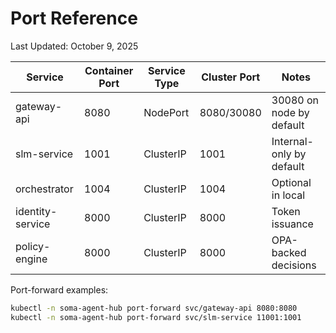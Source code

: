 # Port Reference

Last Updated: October 9, 2025

| Service          | Container Port | Service Type | Cluster Port | Notes                     |
|------------------|----------------|--------------|--------------|---------------------------|
| gateway-api      | 8080           | NodePort     | 8080/30080   | 30080 on node by default  |
| slm-service      | 1001           | ClusterIP    | 1001         | Internal-only by default  |
| orchestrator     | 1004           | ClusterIP    | 1004         | Optional in local         |
| identity-service | 8000           | ClusterIP    | 8000         | Token issuance            |
| policy-engine    | 8000           | ClusterIP    | 8000         | OPA-backed decisions      |

Port-forward examples:

```bash
kubectl -n soma-agent-hub port-forward svc/gateway-api 8080:8080
kubectl -n soma-agent-hub port-forward svc/slm-service 11001:1001
```
